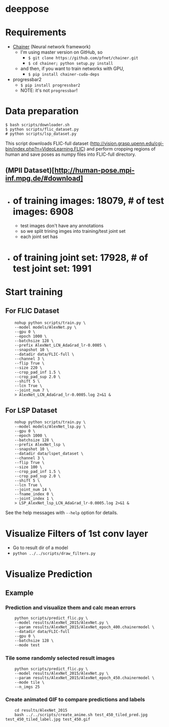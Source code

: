deeppose
========

# Requirements

- [Chainer](https://github.com/pfnet/chainer) (Neural network framework)
    - I'm using master version on GitHub, so
        - `$ git clone https://github.com/pfnet/chainer.git`
        - `$ cd chainer; python setup.py install`
    - and then, if you want to train networks with GPU,
        - `$ pip install chainer-cuda-deps`
- progressbar2
    - `$ pip install progressbar2`
    - NOTE: it's not `progressbar`!

# Data preparation

    $ bash scripts/downloader.sh
    $ python scripts/flic_dataset.py
    # python scripts/lsp_dataset.py

This script downloads FLIC-full dataset (http://vision.grasp.upenn.edu/cgi-bin/index.php?n=VideoLearning.FLIC) and perform cropping regions of human and save poses as numpy files into FLIC-full directory.

## (MPII Dataset)[http://human-pose.mpi-inf.mpg.de/#download]

- # of training images: 18079, # of test images: 6908
    - test images don't have any annotations
    - so we split trining imges into training/test joint set
    - each joint set has
- # of training joint set: 17928, # of test joint set: 1991

# Start training

## For FLIC Dataset

```
    nohup python scripts/train.py \
    --model models/AlexNet.py \
    --gpu 0 \
    --epoch 1000 \
    --batchsize 128 \
    --prefix AlexNet_LCN_AdaGrad_lr-0.0005 \
    --snapshot 10 \
    --datadir data/FLIC-full \
    --channel 3 \
    --flip True \
    --size 220 \
    --crop_pad_inf 1.5 \
    --crop_pad_sup 2.0 \
    --shift 5 \
    --lcn True \
    --joint_num 7 \
    > AlexNet_LCN_AdaGrad_lr-0.0005.log 2>&1 &
```

## For LSP Dataset

```
    nohup python scripts/train.py \
    --model models/AlexNet_lsp.py \
    --gpu 0 \
    --epoch 1000 \
    --batchsize 128 \
    --prefix AlexNet_lsp \
    --snapshot 10 \
    --datadir data/lspet_dataset \
    --channel 3 \
    --flip True \
    --size 100 \
    --crop_pad_inf 1.5 \
    --crop_pad_sup 2.0 \
    --shift 5 \
    --lcn True \
    --joint_num 14 \
    --fname_index 0 \
    --joint_index 1 \
    > LSP_AlexNet_lsp_LCN_AdaGrad_lr-0.0005.log 2>&1 &
```

See the help messages with `--help` option for details.

# Visualize Filters of 1st conv layer

- Go to result dir of a model
-  `python ../../scripts/draw_filters.py`

# Visualize Prediction

## Example

### Prediction and visualize them and calc mean errors

```
    python scripts/predict_flic.py \
    --model results/AlexNet_2015/AlexNet.py \
    --param results/AlexNet_2015/AlexNet_epoch_400.chainermodel \
    --datadir data/FLIC-full
    --gpu 0 \
    --batchsize 128 \
    --mode test
```

### Tile some randomly selected result images

```
    python scripts/predict_flic.py \
    --model results/AlexNet_2015/AlexNet.py \
    --param results/AlexNet_2015/AlexNet_epoch_450.chainermodel \
    --mode tile \
    --n_imgs 25
```

### Create animated GIF to compare predictions and labels

```
    cd results/AlexNet_2015
    bash ../../scripts/create_anime.sh test_450_tiled_pred.jpg test_450_tiled_label.jpg test_450.gif
```
